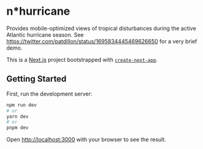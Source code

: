 # n*hurricane

Provides mobile-optimized views of tropical disturbances during the active Atlantic hurricane season.
See https://twitter.com/patdillon/status/1695834445469626650 for a very brief demo.

This is a [Next.js](https://nextjs.org/) project bootstrapped with [`create-next-app`](https://github.com/vercel/next.js/tree/canary/packages/create-next-app).

## Getting Started

First, run the development server:

```bash
npm run dev
# or
yarn dev
# or
pnpm dev
```

Open [http://localhost:3000](http://localhost:3000) with your browser to see the result.
